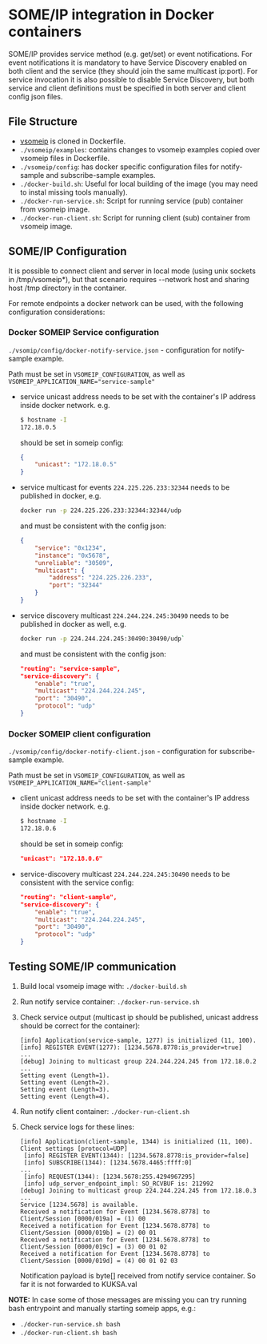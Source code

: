 # SOME/IP integration in Docker containers

SOME/IP provides service method (e.g. get/set) or event notifications.
For event notifications it is mandatory to have Service Discovery enabled on both client and the service (they should join the same multicast ip:port).
For service invocation it is also possible to disable Service Discovery, but both service and client definitions must be specified in both server and client config json files.

## File Structure

- [vsomeip](https://github.com/COVESA/vsomeip) is cloned in Dockerfile.
- `./vsomeip/examples`: contains changes to vsomeip examples copied over vsomeip files in Dockerfile.
- `./vsomeip/config`: has docker specific configuration files for notify-sample and subscribe-sample examples.
- `./docker-build.sh`: Useful for local building of the image (you may need to instal missing tools manually).
- `./docker-run-service.sh`: Script for running service (pub) container from vsomeip image.
- `./docker-run-client.sh`: Script for running client (sub) container from vsomeip image.

## SOME/IP Configuration

It is possible to connect client and server in local mode (using unix sockets in /tmp/vsomeip*), but that scenario requires --network host and sharing host /tmp directory in the container.

For remote endpoints a docker network can be used, with the following configuration considerations:

### Docker SOMEIP Service configuration

`./vsomip/config/docker-notify-service.json` - configuration for notify-sample example.

Path must be set in `VSOMEIP_CONFIGURATION`, as well as `VSOMEIP_APPLICATION_NAME="service-sample"`

- service unicast address needs to be set with the container's IP address inside docker network. e.g.

    ```bash
    $ hostname -I
    172.18.0.5
    ```

  should be set in someip config:

    ```json
    {
        "unicast": "172.18.0.5"
    }
    ````

- service multicast for events `224.225.226.233:32344` needs to be published in docker, e.g.

    ```bash
    docker run -p 224.225.226.233:32344:32344/udp
    ```

    and must be consistent with the config json:

    ```json
    {
        "service": "0x1234",
        "instance": "0x5678",
        "unreliable": "30509",
        "multicast": {
            "address": "224.225.226.233",
            "port": "32344"
        }
    }
    ```

- service discovery multicast `224.244.224.245:30490` needs to be published in docker as well, e.g.

    ```bash
    docker run -p 224.244.224.245:30490:30490/udp`
    ```

    and must be consistent with the config json:

    ```json
    "routing": "service-sample",
    "service-discovery": {
        "enable": "true",
        "multicast": "224.244.224.245",
        "port": "30490",
        "protocol": "udp"
   }
   ```

### Docker SOMEIP client configuration

`./vsomip/config/docker-notify-client.json` - configuration for subscribe-sample example.

Path must be set in `VSOMEIP_CONFIGURATION`, as well as `VSOMEIP_APPLICATION_NAME="client-sample"`

- client unicast address needs to be set with the container's IP address inside docker network. e.g.

    ```bash
    $ hostname -I
    172.18.0.6
    ```

    should be set in someip config:

    ```json
    "unicast": "172.18.0.6"
    ````

- service-discovery multicast `224.244.224.245:30490` needs to be consistent with the service config:

    ```json
    "routing": "client-sample",
    "service-discovery": {
        "enable": "true",
        "multicast": "224.244.224.245",
        "port": "30490",
        "protocol": "udp"
    }
    ```

## Testing SOME/IP communication

1. Build local vsomeip image with: `./docker-build.sh`
1. Run notify service container: `./docker-run-service.sh`
1. Check service output (multicast ip should be published, unicast address should be correct for the container):

    ```text
    [info] Application(service-sample, 1277) is initialized (11, 100).
    [info] REGISTER EVENT(1277): [1234.5678.8778:is_provider=true]
    ...
    [debug] Joining to multicast group 224.244.224.245 from 172.18.0.2
    ...
    Setting event (Length=1).
    Setting event (Length=2).
    Setting event (Length=3).
    Setting event (Length=4).
    ```

1. Run notify client container: `./docker-run-client.sh`
1. Check service logs for these lines:

    ```text
    [info] Application(client-sample, 1344) is initialized (11, 100).
    Client settings [protocol=UDP]
     [info] REGISTER EVENT(1344): [1234.5678.8778:is_provider=false]
     [info] SUBSCRIBE(1344): [1234.5678.4465:ffff:0]
    ...
     [info] REQUEST(1344): [1234.5678:255.4294967295]
     [info] udp_server_endpoint_impl: SO_RCVBUF is: 212992
    [debug] Joining to multicast group 224.244.224.245 from 172.18.0.3
    ...
    Service [1234.5678] is available.
    Received a notification for Event [1234.5678.8778] to Client/Session [0000/019a] = (1) 00
    Received a notification for Event [1234.5678.8778] to Client/Session [0000/019b] = (2) 00 01
    Received a notification for Event [1234.5678.8778] to Client/Session [0000/019c] = (3) 00 01 02
    Received a notification for Event [1234.5678.8778] to Client/Session [0000/019d] = (4) 00 01 02 03
    ```

    Notification payload is byte[] received from notify service container. So far it is not forwarded to KUKSA.val


**NOTE:**
In case some of those messages are missing you can try running bash entrypoint and manually starting someip apps, e.g.:

- `./docker-run-service.sh bash`
- `./docker-run-client.sh bash`
